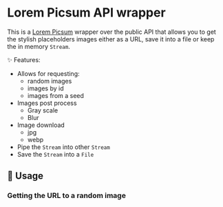 ﻿# Lorem Picsum API wrapper

This is a [Lorem Picsum](https://picsum.photos) wrapper over the public API
that allows you to get the stylish placeholders images either as a URL, save it
into a file or keep the in memory `Stream`.

:sparkles: Features:
 - Allows for requesting:
   - random images 
   - images by id
   - images from a seed
 - Images post process
   - Gray scale
   - Blur
 - Image download
   - jpg
   - webp
 - Pipe the `Stream` into other `Stream`
 - Save the `Stream` into a `File`

## :memo: Usage

### Getting the URL to a random image
